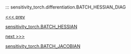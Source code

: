 
#

::: sensitivity_torch.differentiation.BATCH_HESSIAN_DIAG

<div class='container'>
<div class='left-div'><a href='/sensitivity_torch/api/sensitivity_torch/differentiation/BATCH_HESSIAN'><<< prev<p>sensitivity_torch.BATCH_HESSIAN</p></a></div><div class='right-div'><a href='/sensitivity_torch/api/sensitivity_torch/differentiation/BATCH_JACOBIAN'>next >>><p>sensitivity_torch.BATCH_JACOBIAN</p></a></div></div>